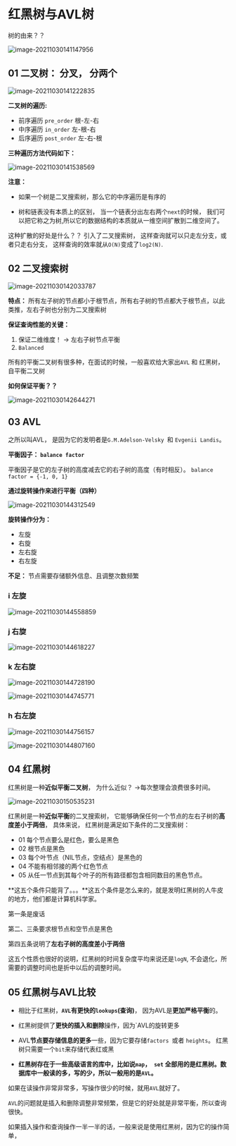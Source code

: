 # 红黑树与AVL树

树的由来？？

![image-20211030141147956](红黑树.assets/image-20211030141147956.png)

## 01 二叉树： 分叉， 分两个

![image-20211030141222835](红黑树.assets/image-20211030141222835.png)

**二叉树的遍历:**

- 前序遍历 `pre_order` 根-左-右
- 中序遍历 `in_order` 左-根-右
- 后序遍历 `post_order` 左-右-根

**三种遍历方法代码如下：**

![image-20211030141538569](红黑树.assets/image-20211030141538569.png)

**注意：**

- 如果一个树是二叉搜索树，那么它的中序遍历是有序的

- 树和链表没有本质上的区别， 当一个链表分出左右两个`next`的时候， 我们可以把它称之为树,所以它的数据结构的本质就从一维空间扩散到二维空间了。

这种扩散的好处是什么？？ 引入了二叉搜索树， 这样查询就可以只走左分支，或者只走右分支， 这样查询的效率就从`O(N)`变成了`log2(N)`.

## 02 二叉搜索树

![image-20211030142033787](红黑树.assets/image-20211030142033787.png)

**特点：** 所有左子树的节点都小于根节点，所有右子树的节点都大于根节点，以此类推，左右子树也分别为二叉搜索树

**保证查询性能的关键：**

1. 保证二维维度！ -> 左右子树节点平衡
2. `Balanced`

所有的平衡二叉树有很多种，在面试的时候，一般喜欢给大家出`AVL` 和 红黑树， 自平衡二叉树

**如何保证平衡？？**

![image-20211030142644271](红黑树.assets/image-20211030142644271.png)

## 03 AVL

之所以叫AVL， 是因为它的发明者是`G.M.Adelson-Velsky `和 `Evgenii Landis`。

**平衡因子： `balance factor`**

平衡因子是它的左子树的高度减去它的右子树的高度（有时相反）。 `balance factor = {-1, 0, 1}`

**通过旋转操作来进行平衡（四种）**

![image-20211030144312549](红黑树.assets/image-20211030144312549.png)

**旋转操作分为：**

- 左旋
- 右旋
- 左右旋
- 右左旋

**不足：** 节点需要存储额外信息、且调整次数频繁

### i 左旋

![image-20211030144558859](红黑树.assets/image-20211030144558859.png)

### j 右旋

![image-20211030144618227](红黑树.assets/image-20211030144618227.png)

### k 左右旋

![image-20211030144728190](红黑树.assets/image-20211030144728190.png)

![image-20211030144745771](红黑树.assets/image-20211030144745771.png)

### h 右左旋

![image-20211030144756157](红黑树.assets/image-20211030144756157.png)

![image-20211030144807160](红黑树.assets/image-20211030144807160.png)

## 04 红黑树

红黑树是一种**近似平衡二叉树**， 为什么近似？ ->每次整理会浪费很多时间。

![image-20211030150535231](红黑树.assets/image-20211030150535231.png)

红黑树是一种**近似平衡**的二叉搜索树， 它能够确保任何一个节点的左右子树的**高度差小于两倍**， 具体来说， 红黑树是满足如下条件的二叉搜索树：

- 01 每个节点要么是红色，要么是黑色
- 02 根节点是黑色
- 03 每个叶节点（NIL节点，空结点）是黑色的
- 04 不能有相邻接的两个红色节点
- 05 从任一节点到其每个叶子的所有路径都包含相同数目的黑色节点。

**这五个条件只能背了。。。**这五个条件是怎么来的，就是发明红黑树的人牛皮的地方，他们都是计算机科学家。

第一条是废话

第二、三条要求根节点和空节点是黑色

第四五条说明了**左右子树的高度差小于两倍**

这五个性质也很好的说明，红黑树的时间复杂度平均来说还是`logN`, 不会退化，所需要的调整时间也是折中以后的调整时间。

## 05 红黑树与AVL比较

- 相比于红黑树，**`AVL`有更快的`lookups`(查询)**， 因为AVL是**更加严格平衡**的。

- 红黑树提供了**更快的插入和删除**操作，因为`AVL的旋转更多

- AVL**节点要存储信息的更多**一些，因为它要存储`factors `或者 `heights`。 红黑树只需要一个`bit`来存储代表红或黑

- **红黑树存在于一些高级语言的库中，比如说`map`，` set` 全部用的是红黑树。数据库中一般读的多，写的少，所以一般用的是`AVL`。**

如果在读操作非常非常多，写操作很少的时候，就用`AVL`就好了。

`AVL`的问题就是插入和删除调整非常频繁，但是它的好处就是非常平衡，所以查询很快。

如果插入操作和查询操作一半一半的话，一般来说是使用红黑树，因为它的操作简单，
